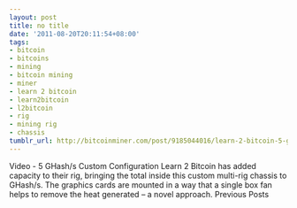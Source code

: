 ```yaml
---
layout: post
title: no title
date: '2011-08-20T20:11:54+08:00'
tags:
- bitcoin
- bitcoins
- mining
- bitcoin mining
- miner
- learn 2 bitcoin
- learn2bitcoin
- l2bitcoin
- rig
- mining rig
- chassis
tumblr_url: http://bitcoinminer.com/post/9185044016/learn-2-bitcoin-5-ghash
---
```

Video - 5 GHash/s Custom Configuration
Learn 2 Bitcoin has added capacity to their rig, bringing the total inside this custom multi-rig chassis to GHash/s.
The graphics cards are mounted in a way that a single box fan helps to remove the heat generated – a novel approach.
Previous Posts
